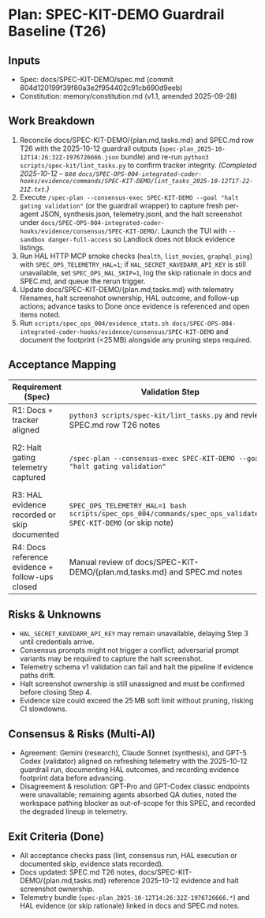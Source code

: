 # Plan: SPEC-KIT-DEMO Guardrail Baseline (T26)
## Inputs
- Spec: docs/SPEC-KIT-DEMO/spec.md (commit 804d120199f39f80a3e2f954402c91cb690d9eeb)
- Constitution: memory/constitution.md (v1.1, amended 2025-09-28)

## Work Breakdown
1. Reconcile docs/SPEC-KIT-DEMO/{plan.md,tasks.md} and SPEC.md row T26 with the 2025-10-12 guardrail outputs (`spec-plan_2025-10-12T14:26:32Z-1976726666.json` bundle) and re-run `python3 scripts/spec-kit/lint_tasks.py` to confirm tracker integrity. *(Completed 2025-10-12 – see `docs/SPEC-OPS-004-integrated-coder-hooks/evidence/commands/SPEC-KIT-DEMO/lint_tasks_2025-10-12T17-22-21Z.txt`.)*
2. Execute `/spec-plan --consensus-exec SPEC-KIT-DEMO --goal "halt gating validation"` (or the guardrail wrapper) to capture fresh per-agent JSON, synthesis.json, telemetry.jsonl, and the halt screenshot under `docs/SPEC-OPS-004-integrated-coder-hooks/evidence/consensus/SPEC-KIT-DEMO/`. Launch the TUI with `--sandbox danger-full-access` so Landlock does not block evidence listings.
3. Run HAL HTTP MCP smoke checks (`health`, `list_movies`, `graphql_ping`) with `SPEC_OPS_TELEMETRY_HAL=1`; if `HAL_SECRET_KAVEDARR_API_KEY` is still unavailable, set `SPEC_OPS_HAL_SKIP=1`, log the skip rationale in docs and SPEC.md, and queue the rerun trigger.
4. Update docs/SPEC-KIT-DEMO/{plan.md,tasks.md} with telemetry filenames, halt screenshot ownership, HAL outcome, and follow-up actions; advance tasks to Done once evidence is referenced and open items noted.
5. Run `scripts/spec_ops_004/evidence_stats.sh docs/SPEC-OPS-004-integrated-coder-hooks/evidence/consensus/SPEC-KIT-DEMO` and document the footprint (<25 MB) alongside any pruning steps required.

## Acceptance Mapping
| Requirement (Spec) | Validation Step | Test/Check Artifact |
| --- | --- | --- |
| R1: Docs + tracker aligned | `python3 scripts/spec-kit/lint_tasks.py` and review SPEC.md row T26 notes | SPEC.md T26 diff + lint output |
| R2: Halt gating telemetry captured | `/spec-plan --consensus-exec SPEC-KIT-DEMO --goal "halt gating validation"` | docs/SPEC-OPS-004-integrated-coder-hooks/evidence/consensus/SPEC-KIT-DEMO/spec-plan_*_{telemetry.jsonl,synthesis.json,per-agent.json} + halt screenshot |
| R3: HAL evidence recorded or skip documented | `SPEC_OPS_TELEMETRY_HAL=1 bash scripts/spec_ops_004/commands/spec_ops_validate.sh SPEC-KIT-DEMO` (or skip note) | docs/SPEC-OPS-004-integrated-coder-hooks/evidence/commands/SPEC-KIT-DEMO/hal_* artifacts or documented skip |
| R4: Docs reference evidence + follow-ups closed | Manual review of docs/SPEC-KIT-DEMO/{plan.md,tasks.md} and SPEC.md notes | Updated docs showing filenames, timestamps, owners, and outstanding actions |

## Risks & Unknowns
- `HAL_SECRET_KAVEDARR_API_KEY` may remain unavailable, delaying Step 3 until credentials arrive.
- Consensus prompts might not trigger a conflict; adversarial prompt variants may be required to capture the halt screenshot.
- Telemetry schema v1 validation can fail and halt the pipeline if evidence paths drift.
- Halt screenshot ownership is still unassigned and must be confirmed before closing Step 4.
- Evidence size could exceed the 25 MB soft limit without pruning, risking CI slowdowns.

## Consensus & Risks (Multi-AI)
- Agreement: Gemini (research), Claude Sonnet (synthesis), and GPT-5 Codex (validator) aligned on refreshing telemetry with the 2025-10-12 guardrail run, documenting HAL outcomes, and recording evidence footprint data before advancing.
- Disagreement & resolution: GPT-Pro and GPT-Codex classic endpoints were unavailable; remaining agents absorbed QA duties, noted the workspace pathing blocker as out-of-scope for this SPEC, and recorded the degraded lineup in telemetry.

## Exit Criteria (Done)
- All acceptance checks pass (lint, consensus run, HAL execution or documented skip, evidence stats recorded).
- Docs updated: SPEC.md T26 notes, docs/SPEC-KIT-DEMO/{plan.md,tasks.md} reference 2025-10-12 evidence and halt screenshot ownership.
- Telemetry bundle (`spec-plan_2025-10-12T14:26:32Z-1976726666.*`) and HAL evidence (or skip rationale) linked in docs and SPEC.md notes.
